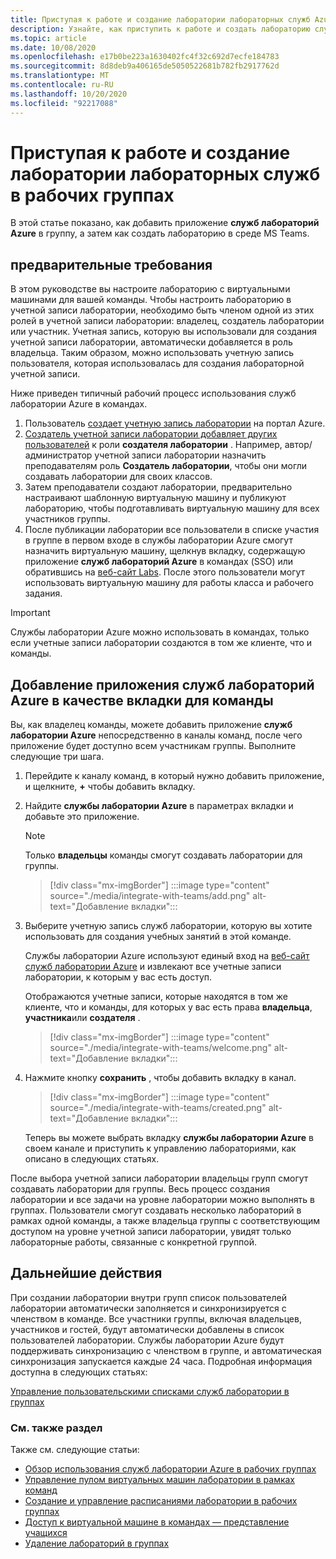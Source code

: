 ```yaml
---
title: Приступая к работе и создание лаборатории лабораторных служб Azure в группах
description: Узнайте, как приступить к работе и создать лабораторию служб лаборатории Azure в рамках групп.
ms.topic: article
ms.date: 10/08/2020
ms.openlocfilehash: e17b0be223a1630402fc4f32c692d7ecfe184783
ms.sourcegitcommit: 8d8deb9a406165de5050522681b782fb2917762d
ms.translationtype: MT
ms.contentlocale: ru-RU
ms.lasthandoff: 10/20/2020
ms.locfileid: "92217088"
---
```

# <a name="get-started-and-create-a-lab-services-lab-within-teams"></a>Приступая к работе и создание лаборатории лабораторных служб в рабочих группах

В этой статье показано, как добавить приложение **служб лабораторий Azure** в группу, а затем как создать лабораторию в среде MS Teams.

## <a name="prerequisites"></a>предварительные требования

В этом руководстве вы настроите лабораторию с виртуальными машинами для вашей команды. Чтобы настроить лабораторию в учетной записи лаборатории, необходимо быть членом одной из этих ролей в учетной записи лаборатории: владелец, создатель лаборатории или участник. Учетная запись, которую вы использовали для создания учетной записи лаборатории, автоматически добавляется в роль владельца. Таким образом, можно использовать учетную запись пользователя, которая использовалась для создания лабораторной учетной записи.

Ниже приведен типичный рабочий процесс использования служб лаборатории Azure в командах.

1. Пользователь [создает учетную запись лаборатории](tutorial-setup-lab-account.md#create-a-lab-account) на портал Azure.
1. [Создатель учетной записи лаборатории добавляет других пользователей](tutorial-setup-lab-account.md#add-a-user-to-the-lab-creator-role) к роли **создателя лаборатории** . Например, автор/администратор учетной записи лаборатории назначить преподавателям роль **Создатель лаборатории**, чтобы они могли создавать лаборатории для своих классов.
1. Затем преподаватели создают лаборатории, предварительно настраивают шаблонную виртуальную машину и публикуют лабораторию, чтобы подготавливать виртуальную машину для всех участников группы.
1. После публикации лаборатории все пользователи в списке участия в группе в первом входе в службы лаборатории Azure смогут назначить виртуальную машину, щелкнув вкладку, содержащую приложение **служб лабораторий Azure** в командах (SSO) или обратившись на [веб-сайт Labs](https://labs.azure.com). После этого пользователи могут использовать виртуальную машину для работы класса и рабочего задания.

> [!IMPORTANT]
> Службы лаборатории Azure можно использовать в командах, только если учетные записи лаборатории создаются в том же клиенте, что и команды.

## <a name="add-azure-lab-services-app-as-a-tab-to-a-team"></a>Добавление приложения служб лабораторий Azure в качестве вкладки для команды

Вы, как владелец команды, можете добавить приложение **служб лаборатории Azure** непосредственно в каналы команд, после чего приложение будет доступно всем участникам группы. Выполните следующие три шага.

1. Перейдите к каналу команд, в который нужно добавить приложение, и щелкните, **+** чтобы добавить вкладку. 
1. Найдите **службы лаборатории Azure** в параметрах вкладки и добавьте это приложение. 

    > [!NOTE]
    > Только **владельцы** команды смогут создавать лаборатории для группы.

    > [!div class="mx-imgBorder"]
    > :::image type="content" source="./media/integrate-with-teams/add.png" alt-text="Добавление вкладки":::
1. Выберите учетную запись служб лаборатории, которую вы хотите использовать для создания учебных занятий в этой команде. 

    Службы лаборатории Azure используют единый вход на [веб-сайт служб лаборатории Azure](https://labs.azure.com) и извлекают все учетные записи лаборатории, к которым у вас есть доступ. 

    Отображаются учетные записи, которые находятся в том же клиенте, что и команды, для которых у вас есть права **владельца**, **участника**или **создателя** . 

    > [!div class="mx-imgBorder"]
    > :::image type="content" source="./media/integrate-with-teams/welcome.png" alt-text="Добавление вкладки":::
1. Нажмите кнопку **сохранить** , чтобы добавить вкладку в канал.

    > [!div class="mx-imgBorder"]
    > :::image type="content" source="./media/integrate-with-teams/created.png" alt-text="Добавление вкладки":::

    Теперь вы можете выбрать вкладку **службы лаборатории Azure** в своем канале и приступить к управлению лабораториями, как описано в следующих статьях.

После выбора учетной записи лаборатории владельцы групп смогут создавать лаборатории для группы. Весь процесс создания лаборатории и все задачи на уровне лаборатории можно выполнять в группах. Пользователи смогут создавать несколько лабораторий в рамках одной команды, а также владельца группы с соответствующим доступом на уровне учетной записи лаборатории, увидят только лабораторные работы, связанные с конкретной группой.

## <a name="next-steps"></a>Дальнейшие действия

При создании лаборатории внутри групп список пользователей лаборатории автоматически заполняется и синхронизируется с членством в команде. Все участники группы, включая владельцев, участников и гостей, будут автоматически добавлены в список пользователей лаборатории. Службы лаборатории Azure будут поддерживать синхронизацию с членством в группе, и автоматическая синхронизация запускается каждые 24 часа. Подробная информация доступна в следующих статьях:

[Управление пользовательскими списками служб лаборатории в группах](how-to-manage-user-lists-within-teams.md)

### <a name="see-also"></a>См. также раздел

Также см. следующие статьи:

- [Обзор использования служб лаборатории Azure в рабочих группах](lab-services-within-teams-overview.md)
- [Управление пулом виртуальных машин лаборатории в рамках команд](how-to-manage-vm-pool-within-teams.md)
- [Создание и управление расписаниями лаборатории в рабочих группах](how-to-create-schedules-within-teams.md)
- [Доступ к виртуальной машине в командах — представление учащихся](how-to-access-vm-for-students-within-teams.md)
- [Удаление лабораторий в группах](how-to-delete-lab-within-teams.md)
